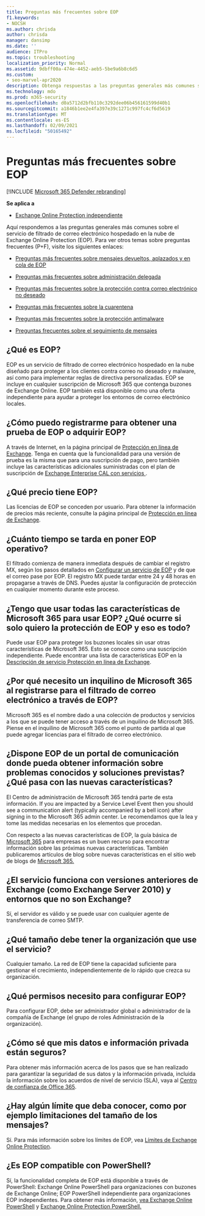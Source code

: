 ```yaml
---
title: Preguntas más frecuentes sobre EOP
f1.keywords:
- NOCSH
ms.author: chrisda
author: chrisda
manager: dansimp
ms.date: ''
audience: ITPro
ms.topic: troubleshooting
localization_priority: Normal
ms.assetid: 9dbff00a-474e-4452-aeb5-5be9a6b8c6d5
ms.custom:
- seo-marvel-apr2020
description: Obtenga respuestas a las preguntas generales más comunes sobre el servicio de filtrado de correo electrónico hospedado en la nube de Exchange Online Protection (EOP).
ms.technology: mdo
ms.prod: m365-security
ms.openlocfilehash: d0a5712d2bfb110c3292dee06b456161599d40b1
ms.sourcegitcommit: a1846b1ee2e4fa397e39c1271c997fc4cf6d5619
ms.translationtype: MT
ms.contentlocale: es-ES
ms.lasthandoff: 02/09/2021
ms.locfileid: "50165492"
---
```

# <a name="eop-general-faq"></a>Preguntas más frecuentes sobre EOP

[!INCLUDE [Microsoft 365 Defender rebranding](../includes/microsoft-defender-for-office.md)]

**Se aplica a**
-  [Exchange Online Protection independiente](https://go.microsoft.com/fwlink/?linkid=2148611)

Aquí respondemos a las preguntas generales más comunes sobre el servicio de filtrado de correo electrónico hospedado en la nube de Exchange Online Protection (EOP). Para ver otros temas sobre preguntas frecuentes (P+F), visite los siguientes enlaces:

- [Preguntas más frecuentes sobre mensajes devueltos, aplazados y en cola de EOP](eop-queued-deferred-and-bounced-messages-faq.md)

- [Preguntas más frecuentes sobre administración delegada](delegated-administration-faq.md)

- [Preguntas más frecuentes sobre la protección contra correo electrónico no deseado](anti-spam-protection-faq.md)

- [Preguntas más frecuentes sobre la cuarentena](quarantine-faq.md)

- [Preguntas más frecuentes sobre la protección antimalware](anti-malware-protection-faq-eop.md)

- [Preguntas frecuentes sobre el seguimiento de mensajes](https://docs.microsoft.com/exchange/monitoring/trace-an-email-message/message-trace-faq)

## <a name="what-is-eop"></a>¿Qué es EOP?

EOP es un servicio de filtrado de correo electrónico hospedado en la nube diseñado para proteger a los clientes contra correo no deseado y malware, así como para implementar reglas de directiva personalizadas. EOP se incluye en cualquier suscripción de Microsoft 365 que contenga buzones de Exchange Online. EOP también está disponible como una oferta independiente para ayudar a proteger los entornos de correo electrónico locales.

## <a name="how-do-i-sign-up-for-an-eop-trial-or-purchase-eop"></a>¿Cómo puedo registrarme para obtener una prueba de EOP o adquirir EOP?

A través de Internet, en la página principal de [Protección en línea de Exchange](https://products.office.com/exchange/exchange-email-security-spam-protection). Tenga en cuenta que la funcionalidad para una versión de prueba es la misma que para una suscripción de pago, pero también incluye las características adicionales suministradas con el plan de suscripción de [ Exchange Enterprise CAL con servicios ](https://products.office.com/exchange/microsoft-exchange-server-licensing-licensing-overview).

## <a name="how-is-eop-priced"></a>¿Qué precio tiene EOP?

Las licencias de EOP se conceden por usuario. Para obtener la información de precios más reciente, consulte la página principal de [Protección en línea de Exchange](https://products.office.com/exchange/exchange-email-security-spam-protection).

## <a name="how-long-does-it-take-to-put-eop-into-production"></a>¿Cuánto tiempo se tarda en poner EOP operativo?

El filtrado comienza de manera inmediata después de cambiar el registro MX, según los pasos detallados en [Configurar un servicio de EOP](set-up-your-eop-service.md) y de que el correo pase por EOP. El registro MX puede tardar entre 24 y 48 horas en propagarse a través de DNS. Puedes ajustar la configuración de protección en cualquier momento durante este proceso.

## <a name="do-i-have-to-use-all-features-of-microsoft-365-to-use-eop-what-if-i-just-want-eop-protection-and-thats-all"></a>¿Tengo que usar todas las características de Microsoft 365 para usar EOP? ¿Qué ocurre si solo quiero la protección de EOP y eso es todo?

Puede usar EOP para proteger los buzones locales sin usar otras características de Microsoft 365. Esto se conoce como una suscripción independiente. Puede encontrar una lista de características EOP en la [Descripción de servicio Protección en línea de Exchange](https://docs.microsoft.com/office365/servicedescriptions/exchange-online-protection-service-description/exchange-online-protection-service-description).

## <a name="why-do-i-need-a-microsoft-365-tenant-when-signing-up-for-email-filtering-through-eop"></a>¿Por qué necesito un inquilino de Microsoft 365 al registrarse para el filtrado de correo electrónico a través de EOP?

Microsoft 365 es el nombre dado a una colección de productos y servicios a los que se puede tener acceso a través de un inquilino de Microsoft 365. Piense en el inquilino de Microsoft 365 como el punto de partida al que puede agregar licencias para el filtrado de correo electrónico.

## <a name="does-eop-have-a-communication-portal-where-i-can-find-out-about-known-issues-and-expected-resolutions-what-about-new-features"></a>¿Dispone EOP de un portal de comunicación donde pueda obtener información sobre problemas conocidos y soluciones previstas? ¿Qué pasa con las nuevas características?

El Centro de administración de Microsoft 365 tendrá parte de esta información. If you are impacted by a Service Level Event then you should see a communication alert (typically accompanied by a bell icon) after signing in to the Microsoft 365 admin center. Le recomendamos que la lea y tome las medidas necesarias en los elementos que procedan.

Con respecto a las nuevas características de EOP, la guía básica de [Microsoft 365](https://www.microsoft.com/microsoft-365/roadmap?filters=O365) para empresas es un buen recurso para encontrar información sobre las próximas nuevas características. También publicaremos artículos de blog sobre nuevas características en el sitio web de blogs de [Microsoft 365.](https://www.microsoft.com/microsoft-365/blog/)

## <a name="does-the-service-work-with-legacy-exchange-versions-such-as-exchange-server-2010-and-non-exchange-environments"></a>¿El servicio funciona con versiones anteriores de Exchange (como Exchange Server 2010) y entornos que no son Exchange?

Sí, el servidor es válido y se puede usar con cualquier agente de transferencia de correo SMTP.

## <a name="what-size-organization-can-use-the-service"></a>¿Qué tamaño debe tener la organización que use el servicio?

Cualquier tamaño. La red de EOP tiene la capacidad suficiente para gestionar el crecimiento, independientemente de lo rápido que crezca su organización.

## <a name="what-permissions-do-i-need-to-set-up-eop"></a>¿Qué permisos necesito para configurar EOP?

Para configurar EOP, debe ser administrador global o administrador de la compañía de Exchange (el grupo de roles Administración de la organización).

## <a name="how-do-i-know-my-data-and-private-information-are-safe"></a>¿Cómo sé que mis datos e información privada están seguros?

Para obtener más información acerca de los pasos que se han realizado para garantizar la seguridad de sus datos y la información privada, incluida la información sobre los acuerdos de nivel de servicio (SLA), vaya al [Centro de confianza de Office 365](https://www.microsoft.com/trust-center).

## <a name="are-there-any-limits-i-should-be-aware-of-such-as-message-size-limitations"></a>¿Hay algún límite que deba conocer, como por ejemplo limitaciones del tamaño de los mensajes?

Sí. Para más información sobre los límites de EOP, vea [Límites de Exchange Online Protection](https://docs.microsoft.com/office365/servicedescriptions/exchange-online-protection-service-description/exchange-online-protection-limits).

## <a name="does-eop-support-powershell"></a>¿Es EOP compatible con PowerShell?

Sí, la funcionalidad completa de EOP está disponible a través de PowerShell: Exchange Online PowerShell para organizaciones con buzones de Exchange Online; EOP PowerShell independiente para organizaciones EOP independientes. Para obtener más información, [vea Exchange Online PowerShell](https://docs.microsoft.com/powershell/exchange/exchange-online-powershell) y [Exchange Online Protection PowerShell.](https://docs.microsoft.com/powershell/exchange/exchange-online-protection-powershell)
